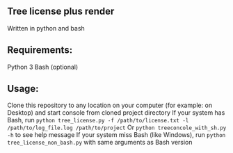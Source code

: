 ## Tree license plus render
Written in python and bash

## Requirements:
Python 3
Bash (optional)

## Usage:
Clone this repository to any location on your computer (for example: on Desktop) and start console from cloned project directory
If your system has Bash, run `python tree_license.py -f /path/to/license.txt -l /path/to/log_file.log /path/to/project` 
Or `python treeconcole_with_sh.py -h` to see help message
If your system miss Bash (like Windows), run `python tree_license_non_bash.py` with same arguments as Bash version
